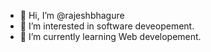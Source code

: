 - 👋 Hi, I’m @rajeshbhagure
- 👀 I’m interested in software deveopement.
- 🌱 I’m currently learning Web developement.

<!---
rajeshbhagure/rajeshbhagure is a ✨ special ✨ repository because its `README.md` (this file) appears on your GitHub profile.
You can click the Preview link to take a look at your changes.
--->
